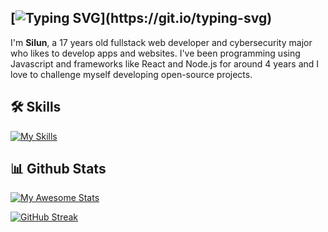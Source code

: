 [![Typing SVG](https://readme-typing-svg.herokuapp.com?font=Rubik&weight=500&size=34&pause=1000&color=5270FA&center=true&vCenter=true&width=435&lines=Welcome+to+my+Profile!)](https://git.io/typing-svg)
-----

I'm **Silun**, a 17 years old fullstack web developer and cybersecurity major who likes to develop apps and websites. I've been programming using Javascript and frameworks like React and Node.js for around 4 years and I love to challenge myself developing open-source projects.


## 🛠 Skills
[![My Skills](https://skillicons.dev/icons?i=js,react,threejs,html,css,c,cpp,nodejs,py)](https://skillicons.dev)

## 📊 Github Stats

[![My Awesome Stats](https://awesome-github-stats.azurewebsites.net/user-stats/Falkern?cardType=level&theme=vision-friendly-dark&showIcons=false&preferLogin=true&Background=0d1117&Text=5270FA&Title=5270FA&Border=5270FA&Ring=5270FA)](https://git.io/awesome-stats-card)

[![GitHub Streak](https://streak-stats.demolab.com?user=Falkern&date_format=n%2Fj%5B%2FY%5D&background=0d1117&border=5270FA&stroke=5270FA&ring=5270FA&fire=FF551A&currStreakNum=5270FA&sideNums=5270FA&currStreakLabel=5270FA&sideLabels=5270FA&dates=5270FA&excludeDaysLabel=5270FA&hide_total_contributions=true&hide_longest_streak=true)](https://git.io/streak-stats)
